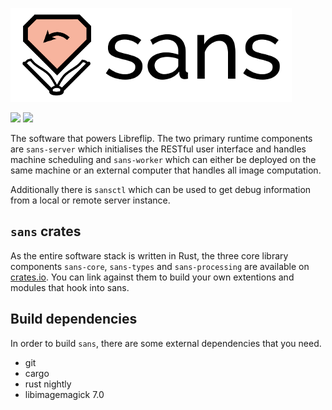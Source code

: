 ![Libreflip sans](sans.png)

[![](https://travis-ci.org/libreflip/sans.svg?branch=master)](https://travis-ci.org/libreflip/sans)
[![](https://coveralls.io/repos/github/libreflip/sans/badge.svg?branch=master&service=github)](https://coveralls.io/github/libreflip/sans?branch=master)

<!--
[![](https://docs.rs/barrel/badge.svg)](https://docs.rs/barrel/) 
[![](https://img.shields.io/crates/v/barrel.svg)](https://crates.io/crates/barrel)
[![](https://img.shields.io/crates/d/barrel.svg)](https://crates.io/crates/barrel)
-->

The software that powers Libreflip. The two primary runtime components
are `sans-server` which initialises the RESTful user interface and
handles machine scheduling and `sans-worker` which can either be
deployed on the same machine or an external computer that handles all
image computation.

Additionally there is `sansctl` which can be used to get debug
information from a local or remote server instance.

## `sans` crates

As the entire software stack is written in Rust, the three core
library components `sans-core`, `sans-types` and `sans-processing` are
available on [crates.io](http://crates.io). You can link against them to build your
own extentions and modules that hook into sans.

## Build dependencies

In order to build `sans`, there are some external dependencies that
you need.

 - git
 - cargo
 - rust nightly
 - libimagemagick 7.0
